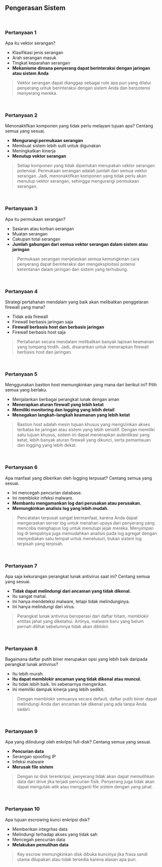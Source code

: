 ## Pengerasan Sistem

<br>

### Pertanyaan 1

Apa itu vektor serangan?

* Klasifikasi jenis serangan
* Arah serangan masuk
* Tingkat keparahan serangan
* **Mekanisme dimana penyerang dapat berinteraksi dengan jaringan atau sistem Anda**

> Vektor serangan dapat dianggap sebagai rute apa pun yang dilalui penyerang untuk berinteraksi dengan sistem Anda dan berpotensi menyerang mereka.
<br>

### Pertanyaan 2

Menonaktifkan komponen yang tidak perlu melayani tujuan apa? Centang semua yang sesuai.

* **Mengurangi permukaan serangan**
* Membuat sistem lebih sulit untuk digunakan
* Meningkatkan kinerja
* **Menutup vektor serangan**

> Setiap komponen yang tidak diperlukan merupakan vektor serangan potensial. Permukaan serangan adalah jumlah dari semua vektor serangan. Jadi, menonaktifkan komponen yang tidak perlu akan menutup vektor serangan, sehingga mengurangi permukaan serangan.
<br>

### Pertanyaan 3

Apa itu permukaan serangan?

* Sasaran atau korban serangan
* Muatan serangan
* Cakupan total serangan
* **Jumlah gabungan dari semua vektor serangan dalam sistem atau jaringan**

> Permukaan serangan menjelaskan semua kemungkinan cara penyerang dapat berinteraksi dan mengeksploitasi potensi kerentanan dalam jaringan dan sistem yang terhubung.
<br>

### Pertanyaan 4

Strategi pertahanan mendalam yang baik akan melibatkan penggelaran firewall yang mana?

* Tidak ada firewall
* Firewall berbasis jaringan saja
* **Firewall berbasis host dan berbasis jaringan**
* Firewall berbasis host saja

> Pertahanan secara mendalam melibatkan banyak lapisan keamanan yang tumpang tindih. Jadi, disarankan untuk menerapkan firewall berbasis host dan jaringan.
<br>

### Pertanyaan 5

Menggunakan bastion host memungkinkan yang mana dari berikut ini? Pilih semua yang berlaku.

* Menjalankan berbagai perangkat lunak dengan aman
* **Menerapkan aturan firewall yang lebih ketat**
* **Memiliki monitoring dan logging yang lebih detail**
* **Menegakan langkah-langkah keamanan yang lebih ketat**

> Bastion host adalah mesin tujuan khusus yang mengizinkan akses terbatas ke jaringan atau sistem yang lebih sensitif. Dengan memiliki satu tujuan khusus, sistem ini dapat menerapkan autentikasi yang ketat, lebih banyak aturan firewall yang dikunci, serta pemantauan dan logging yang lebih dekat.
<br>

### Pertanyaan 6

Apa manfaat yang diberikan oleh logging terpusat? Centang semua yang sesuai.

* Ini mencegah pencurian database.
* Ini memblokir infeksi malware.
* **Membantu mengamankan log dari perusakan atau perusakan.**
* **Memungkinkan analisis log yang lebih mudah.**

> Pencatatan terpusat sangat bermanfaat, karena Anda dapat mengeraskan server log untuk menahan upaya dari penyerang yang mencoba menghapus log untuk menutupi jejak mereka. Menyimpan log di tempatnya juga memudahkan analisis pada log agregat dengan menyediakan satu tempat untuk menelusuri, bukan sistem log terpisah yang terpisah.
<br>

### Pertanyaan 7

Apa saja kekurangan perangkat lunak antivirus saat ini? Centang semua yang sesuai.

* **Tidak dapat melindungi dari ancaman yang tidak dikenal.**
* Itu sangat mahal.
* Ini hanya mendeteksi malware, tetapi tidak melindunginya.
* Ini hanya melindungi dari virus.

> Perangkat lunak antivirus beroperasi dari daftar hitam, memblokir entitas jahat yang diketahui. Artinya, malware baru yang belum pernah dilihat sebelumnya tidak akan diblokir.
<br>

### Pertanyaan 8

Bagaimana daftar putih biner merupakan opsi yang lebih baik daripada perangkat lunak antivirus?

* Itu lebih murah.
* **Itu dapat memblokir ancaman yang tidak dikenal atau muncul.**
* Itu tidak lebih baik. Ini sebenarnya mengerikan.
* Ini memiliki dampak kinerja yang lebih sedikit.

> Dengan memblokir semuanya secara default, daftar putih biner dapat melindungi Anda dari ancaman tak dikenal yang ada tanpa Anda sadari.
<br>

### Pertanyaan 9

Apa yang dilindungi oleh enkripsi full-disk? Centang semua yang sesuai.

* **Pencurian data**
* Serangan spoofing IP
* Infeksi malware
* **Merusak file sistem**

> Dengan isi disk terenkripsi, penyerang tidak akan dapat memulihkan data dari drive jika terjadi pencurian fisik. Penyerang juga tidak akan dapat mengutak-atik atau mengganti file sistem dengan yang jahat.
<br>

### Pertanyaan 10

Apa tujuan escrowing kunci enkripsi disk?

* Memberikan integritas data
* Melindungi terhadap akses yang tidak sah
* Mencegah pencurian data
* **Melakukan pemulihan data**

> Key escrow memungkinkan disk dibuka kuncinya jika frasa sandi utama dilupakan atau tidak tersedia karena alasan apa pun.
